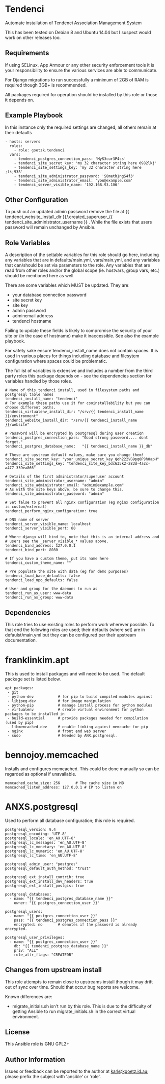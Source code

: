 Tendenci
=========

Automate installation of Tendenci Association Management System

This has been tested on Debian 8 and Ubuntu 14.04 but I suspect would work on other releases too.

Requirements
------------

If using SELinux, App Armour or any other security enforcement tools it is your responsibility to ensure the various services are able to communicate.

For Django migrations to run successfully a minimum of 2GB of RAM is required though 3GB+ is recommended.

All packages required for operation should be installed by this role or those it depends on.

Example Playbook
----------------

In this instance only the required settings are changed, all others remain at their defaults

    - hosts: servers
      roles:
        - role: goetzk.tendenci
      vars:
        - tendenci_postgres_connection_pass: 'MyS3cur3P4ss'
        - tendenci_site_secret_key: 'my 32 character string here 0982lkj'
        - tendenci_site_settings_key: 'my 32 character string here ;lkj938'
        - tendenci_site_administrator_password: 'S0meth1ngS4f3'
        - tendenci_site_administrator_email: 'you@example.com'
        - tendenci_server_visible_name: '192.168.93.106'


Other Configuration
-------------------
To push out an updated admin password remove the file at {{ tendenci_website_install_dir }}/.created_superuser_{{ tendenci_site_administrator_username }} . While the file exists that users password will remain unchanged by Ansible.


Role Variables
--------------

A description of the settable variables for this role should go here, including any variables that are in defaults/main.yml, vars/main.yml, and any variables that can/should be set via parameters to the role. Any variables that are read from other roles and/or the global scope (ie. hostvars, group vars, etc.) should be mentioned here as well.


There are some variables which MUST be updated. They are:
- your database connection password
- site secret key
- site key
- admin password
- adminemail address
- tendenci hostname

Failing to update these fields is likely to compromise the security of your site or (in the case of hostname) make it inaccessible. See also the example playbook.

For safety sake ensure`tendenci_install_name does not contain spaces. It is used in various places for things including database and filesytem configuration where spaces could be problematic.

The full ist of variables is extensive and includes a number from the third party roles this package depends on - see the dependencies section for variables handled by those roles.

    # Name of this tendenci install, used in filesystem paths and postgresql table names
    tendenci_install_name: "tendenci"
    # For example these paths use it for cooinstallability but you can choose different paths.
    tendenci_virtualenv_install_dir: "/srv/{{ tendenci_install_name }}/environment"
    tendenci_website_install_dir: "/srv/{{ tendenci_install_name }}/website"

    # Password will be encrypted by postgresql during user creation
    tendenci_postgres_connection_pass: "Good strong password.... dont forget."
    tendenci_postgres_database_name:   "{{ tendenci_install_name }}_db"

    # These are upstream default values, make sure you change them!
    tendenci_site_secret_key: "your_unique_secret_key_Qoh222VG9pq8P9hOapH"
    tendenci_site_settings_key: "tendenci_site_key_bdc635k2-283d-4a2c-a477-339ea866"

    # Details of the first administrator/superuser account
    tendenci_site_administrator_username: "admin"
    tendenci_site_administrator_email: "admin@example.com"
    # As with the site keys above, be sure to change this.
    tendenci_site_administrator_password: "admin"

    # Set false to prevent all nginx configuration (eg nginx configuration is custom/external)
    tendenci_perform_nginx_configuration: true

    # DNS name of server
    tendenci_server_visible_name: localhost
    tendenci_server_visible_port: 80

    # Where django will bind to, note that this is an internal address and
    # users see the _server_visible_* values above.
    tendenci_bind_address: 127.0.0.1
    tendenci_bind_port: 8080

    # If you have a custom theme, put its name here
    tendenci_custom_theme_name: ""

    # Pre populate the site with data (eg for demo purposes)
    tendenci_load_base_defaults: false
    tendenci_load_npo_defaults: false

    # User and group for the daemons to run as
    tendenci_run_as_user: www-data
    tendenci_run_as_group: www-data


Dependencies
------------

This role tries to use existing roles to perform work wherever
possible. To that end the following roles are used; their defaults (where set)
are in defaulst/main.yml but they can be configured per their upstream
documentation.

franklinkim.apt
===============
This is used to install packages and will need to be used. The default package set is listed below.

    apt_packages:
     - git
     - python-dev           # for pip to build compiled modules against
     - libjpeg-dev          # for image manipulation
     - python-pip           # manage install process for python modules
     - virtualenv           # create virtual environment for python packages to be installed in
     - build-essential      # provide packages needed for compilation (used by pip)
     - libmemcached-dev     # enable linking against memcache for pip
     - nginx                # front end web server
     - sudo                 # Needed by ANX.postgresql.

bennojoy.memcached
===================
Installs and configures memcached. This could be done manually so can be regarded as optional if unavailable.

    memcached_cache_size: 256       # The cache size in MB
    memcached_listen_address: 127.0.0.1 # IP to listen on

ANXS.postgresql
===============
Used to perform all database configuration; this role is required.

    postgresql_version: 9.4
    postgresql_encoding: 'UTF-8'
    postgresql_locale: 'en_AU.UTF-8'
    postgresql_lc_messages: 'en_AU.UTF-8'
    postgresql_lc_monetary: 'en_AU.UTF-8'
    postgresql_lc_numeric: 'en_AU.UTF-8'
    postgresql_lc_time: 'en_AU.UTF-8'

    postgresql_admin_user: "postgres"
    postgresql_default_auth_method: "trust"

    postgresql_ext_install_contrib: true
    postgresql_ext_install_dev_headers: true
    postgresql_ext_install_postgis: true

    postgresql_databases:
      - name: "{{ tendenci_postgres_database_name }}"
        owner: "{{ postgres_connection_user }}"

    postgresql_users:
      - name: "{{ postgres_connection_user }}"
        pass: "{{ tendenci_postgres_connection_pass }}"
        encrypted: no       # denotes if the password is already encrypted.

    postgresql_user_privileges:
      - name: "{{ postgres_connection_user }}"
        db: "{{ tendenci_postgres_database_name }}"
        priv: "ALL"
        role_attr_flags: "CREATEDB"

Changes from upstream install
-----------------------------
This role attempts to remain close to upstreams install though it may drift out of sync over time. Should that occur bug reports are welcome.

Known differences are:
 - migrate_initials.sh isn't run by this role. This is due to the difficulty of getting Ansible to run migrate_initials.sh in the correct virtual environment.

License
-------

This Ansible role is GNU GPL2+

Author Information
------------------

Issues or feedback can be reported to the author at karl@kgoetz.id.au; please
prefix the subject with 'ansible' or 'role'.

